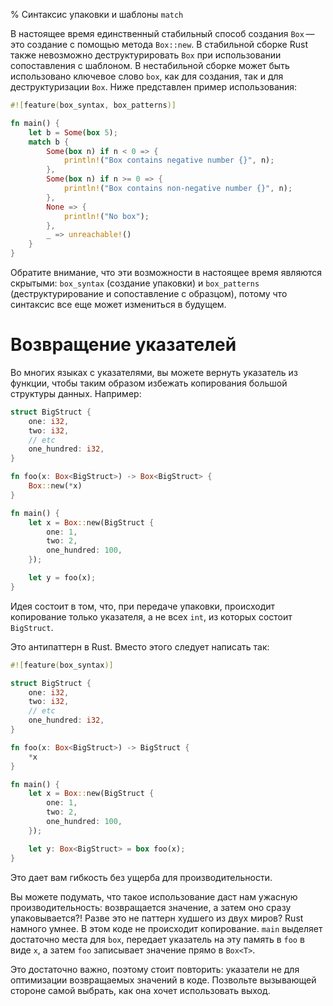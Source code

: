 % Синтаксис упаковки и шаблоны `match`

В настоящее время единственный стабильный способ создания `Box` — это создание с
помощью метода `Box::new`. В стабильной сборке Rust также невозможно
деструктурировать `Box` при использовании сопоставления с шаблоном. В
нестабильной сборке может быть использовано ключевое слово `box`, как для
создания, так и для деструктуризации `Box`. Ниже представлен пример
использования:

```rust
#![feature(box_syntax, box_patterns)]

fn main() {
    let b = Some(box 5);
    match b {
        Some(box n) if n < 0 => {
            println!("Box contains negative number {}", n);
        },
        Some(box n) if n >= 0 => {
            println!("Box contains non-negative number {}", n);
        },
        None => {
            println!("No box");
        },
        _ => unreachable!()
    }
}
```

Обратите внимание, что эти возможности в настоящее время являются скрытыми:
`box_syntax` (создание упаковки) и `box_patterns` (деструктурирование и
сопоставление с образцом), потому что синтаксис все еще может измениться в
будущем.

# Возвращение указателей

Во многих языках с указателями, вы можете вернуть указатель из функции, чтобы
таким образом избежать копирования большой структуры данных. Например:

```rust
struct BigStruct {
    one: i32,
    two: i32,
    // etc
    one_hundred: i32,
}

fn foo(x: Box<BigStruct>) -> Box<BigStruct> {
    Box::new(*x)
}

fn main() {
    let x = Box::new(BigStruct {
        one: 1,
        two: 2,
        one_hundred: 100,
    });

    let y = foo(x);
}
```

Идея состоит в том, что, при передаче упаковки, происходит копирование только
указателя, а не всех `int`, из которых состоит `BigStruct`.

Это антипаттерн в Rust. Вместо этого следует написать так:

```rust
#![feature(box_syntax)]

struct BigStruct {
    one: i32,
    two: i32,
    // etc
    one_hundred: i32,
}

fn foo(x: Box<BigStruct>) -> BigStruct {
    *x
}

fn main() {
    let x = Box::new(BigStruct {
        one: 1,
        two: 2,
        one_hundred: 100,
    });

    let y: Box<BigStruct> = box foo(x);
}
```

Это дает вам гибкость без ущерба для производительности.

Вы можете подумать, что такое использование даст нам ужасную производительность:
возвращается значение, а затем оно сразу упаковывается?! Разве это не паттерн
худшего из двух миров? Rust намного умнее. В этом коде не происходит
копирование. `main` выделяет достаточно места для `box`, передает указатель на
эту память в `foo` в виде `x`, а затем `foo` записывает значение прямо в
`Box<T>`.

Это достаточно важно, поэтому стоит повторить: указатели не для оптимизации
возвращаемых значений в коде. Позвольте вызывающей стороне самой выбрать, как
она хочет использовать выход.
